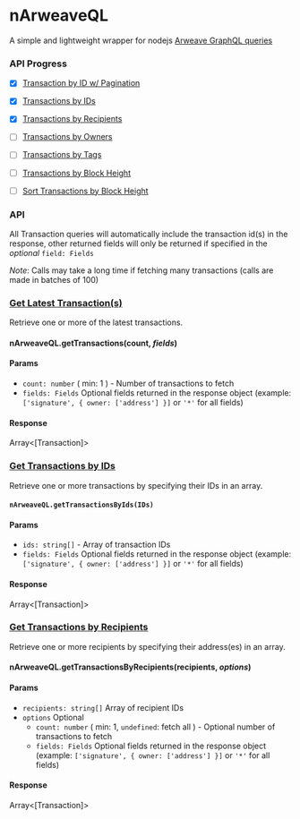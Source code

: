 # nArweaveQL
A simple and lightweight wrapper for nodejs [Arweave GraphQL queries](https://gql-guide.vercel.app/)

### API Progress
- [X] [Transaction by ID w/ Pagination](https://gql-guide.vercel.app/#pagination)
- [X] [Transactions by IDs](https://gql-guide.vercel.app/#transaction)
- [X] [Transactions by Recipients](https://gql-guide.vercel.app/#recipients)
- [ ] [Transactions by Owners](https://gql-guide.vercel.app/#owners)
- [ ] [Transactions by Tags](https://gql-guide.vercel.app/#tags)
- [ ] [Transactions by Block Height](https://gql-guide.vercel.app/#blockheight)
- [ ] [Sort Transactions by Block Height](https://gql-guide.vercel.app/#sorting)


### API
All Transaction queries will automatically include the transaction id(s) in the response, other returned fields will 
only be returned if specified in the *optional* `field: Fields`

*Note*: Calls may take a long time if fetching many transactions (calls are made in batches of 100)

### [Get Latest Transaction(s)](https://gql-guide.vercel.app/#pagination)
Retrieve one or more of the latest transactions.

#### nArweaveQL.getTransactions(count, *fields*)
#### Params
* `count: number` ( min: 1 ) - Number of transactions to fetch
* `fields: Fields` Optional fields returned in the response object (example: `['signature', { owner: ['address'] }]` or `'*'` for all fields)
#### Response
Array<[Transaction]>

### [Get Transactions by IDs](https://gql-guide.vercel.app/#transaction)
Retrieve one or more transactions by specifying their IDs in an array.

#### `nArweaveQL.getTransactionsByIds(IDs)`
#### Params
* `ids: string[]` - Array of transaction IDs
* `fields: Fields` Optional fields returned in the response object (example: `['signature', { owner: ['address'] }]` or `'*'` for all fields)
#### Response
Array<[Transaction]>

### [Get Transactions by Recipients](https://gql-guide.vercel.app/#recipients)

Retrieve one or more recipients by specifying their address(es) in an array.

#### nArweaveQL.getTransactionsByRecipients(recipients, *options*)
#### Params
* `recipients: string[]` Array of recipient IDs
* `options` Optional
  * `count: number` ( min: 1, `undefined`: fetch all ) - Optional number of transactions to fetch
  * `fields: Fields` Optional fields returned in the response object (example: `['signature', { owner: ['address'] }]` or `'*'` for all fields)
#### Response
Array<[Transaction]>
